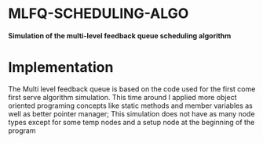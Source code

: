 # MLFQ-SCHEDULING-ALGO
<h4>Simulation of the multi-level feedback queue scheduling algorithm</h4>
<h1>Implementation</h1>
<p>The Multi level feedback queue is based on the code used for the first come first serve algorithm simulation. This time around I applied more object oriented programing concepts like static methods and member variables as well as better pointer manager; This simulation does not have as many node types except for some temp nodes and a setup node at the beginning of the program</p>

